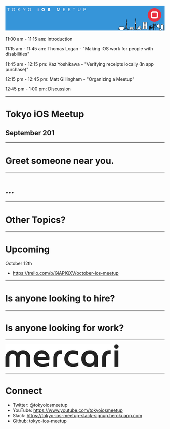 ![](assets/img/logo.png)

<p class="text-left">11:00 am - 11:15 am: Introduction</p>
<p class="text-left">11:15 am - 11:45 am: Thomas Logan - "Making iOS work for people with disabilities"</p>
<p class="text-left">11:45 am - 12:15 pm: Kaz Yoshikawa - "Verifying receipts locally (In app purchase)"</p>
<p class="text-left">12:15 pm - 12:45 pm: Matt Gillingham - "Organizing a Meetup"</p>
<p class="text-left">12:45 pm - 1:00 pm: Discussion</p>

---

# Tokyo iOS Meetup
## September 201

---

# Greet someone near you.

---

# ...

---

# Other Topics?

---

# Upcoming

October 12th

- https://trello.com/b/GiAPIQXV/october-ios-meetup

---

# Is anyone looking to hire?

---

# Is anyone looking for work?

---

![](assets/img/mercari.png)

---

# Connect

- Twitter: @tokyoiosmeetup
- YouTube: https://www.youtube.com/tokyoiosmeetup
- Slack: https://tokyo-ios-meetup-slack-signup.herokuapp.com
- Github: tokyo-ios-meetup
